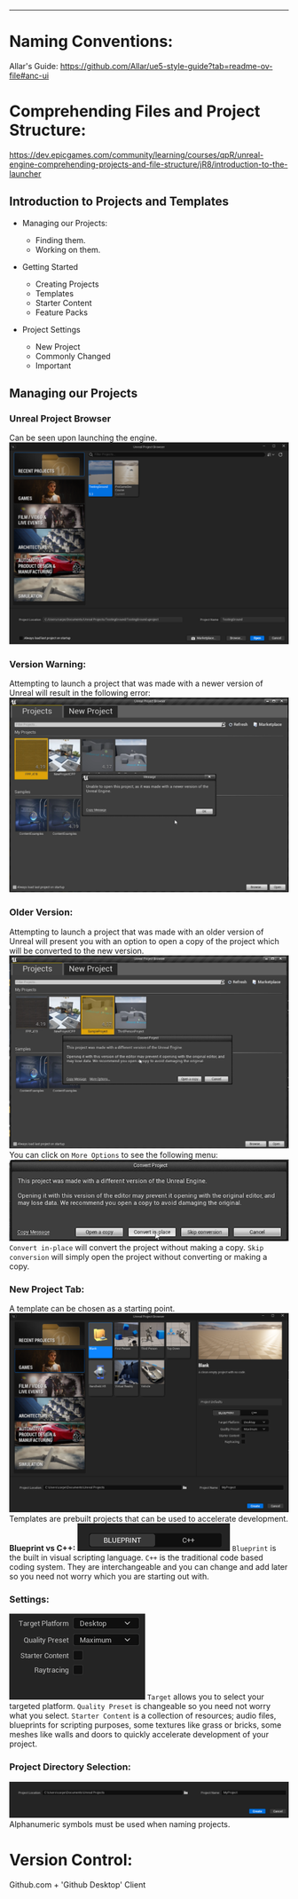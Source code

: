 ___

# Naming Conventions:

Allar's Guide: https://github.com/Allar/ue5-style-guide?tab=readme-ov-file#anc-ui

# Comprehending Files and Project Structure:

https://dev.epicgames.com/community/learning/courses/qpR/unreal-engine-comprehending-projects-and-file-structure/jR8/introduction-to-the-launcher

## Introduction to Projects and Templates

- Managing our Projects:
	- Finding them.
	- Working on them.

- Getting Started
	- Creating Projects
	- Templates
	- Starter Content
	- Feature Packs

- Project Settings 
	- New Project
	- Commonly Changed
	- Important

## Managing our Projects

### Unreal Project Browser

Can be seen upon launching the engine.![](Pictures/Unreal%20Project%20Browser.png)
  
### Version Warning:

Attempting to launch a project that was made with a newer version of Unreal will result in the following error:![](Pictures/Opening%20with%20Older%20Version.png)
  
### Older Version:

Attempting to launch a project that was made with an older version of Unreal will present you with an option to open a copy of the project which will be converted to the new version.![](Pictures/Converting%20to%20Newer%20Version.png)
You can click on `More Options` to see the following menu:![](Pictures/Convert%20Project%20Options.png)
`Convert in-place` will convert the project without making a copy.
`Skip conversion` will simply open the project without converting or making a copy.

### New Project Tab:
A template can be chosen as a starting point.![](Pictures/New%20Project%20Window.png)
Templates are prebuilt projects that can be used to accelerate development.
**Blueprint vs C++:**
  ![](Pictures/Blueprint%20vs%20C++.png)
`Blueprint` is the built in visual scripting language.
`C++` is the traditional code based coding system.
They are interchangeable and you can change and add later so you need not worry which you are starting out with.

### Settings:
![](Pictures/Pasted%20image%2020240731005434.png)
`Target` allows you to select your targeted platform.
`Quality Preset` is changeable so you need not worry what you select.
`Starter Content` is a collection of resources; audio files, blueprints for scripting purposes, some textures like grass or bricks, some meshes like walls and doors to quickly accelerate development of your project.

### Project Directory Selection:
![](Pictures/Pasted%20image%2020240731005756.png)
Alphanumeric symbols must be used when naming projects.


# Version Control:

Github.com + 'Github Desktop' Client


